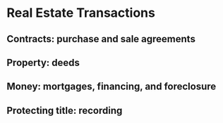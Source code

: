 # Real Estate Transactions
## Contracts: purchase and sale agreements

## Property: deeds

## Money: mortgages, financing, and foreclosure

## Protecting title: recording